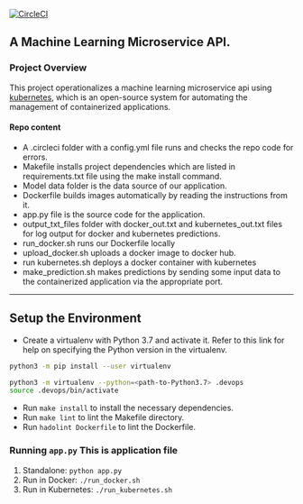 
[![CircleCI](https://dl.circleci.com/status-badge/img/gh/nenyeonyema/project-ml-microservice-kubernetes/tree/main.svg?style=svg)](https://dl.circleci.com/status-badge/redirect/gh/nenyeonyema/project-ml-microservice-kubernetes/tree/main)

## A Machine Learning Microservice API. 


### Project Overview
This project operationalizes a machine learning microservice api using [kubernetes](https://kubernetes.io/), which is an open-source system for automating the management of containerized applications. 
#### Repo content
* A .circleci folder with a config.yml file runs and checks the repo code for errors.
* Makefile installs project dependencies which are listed in requirements.txt file using the make install command.
* Model data  folder is the data source of our application.
* Dockerfile builds  images automatically by reading the instructions from it. 
* app.py file is the source code for the application.
* output_txt_files folder with docker_out.txt and kubernetes_out.txt files  for log output for docker and kubernetes predictions.
* run_docker.sh runs our Dockerfile locally
* upload_docker.sh uploads a docker image to docker hub.
* run kubernetes.sh deploys a docker container with kubernetes
* make_prediction.sh makes predictions by sending some input data to the containerized application via the appropriate port.

---

## Setup the Environment

* Create a virtualenv with Python 3.7 and activate it. Refer to this link for help on specifying the Python version in the virtualenv. 
```bash
python3 -m pip install --user virtualenv

python3 -m virtualenv --python=<path-to-Python3.7> .devops
source .devops/bin/activate
```
* Run `make install` to install the necessary dependencies.
* Run `make lint` to lint the Makefile directory.
* Run `hadolint Dockerfile` to lint the Dockerfile.

### Running `app.py` This is application file

1. Standalone:  `python app.py`
2. Run in Docker:  `./run_docker.sh`
3. Run in Kubernetes:  `./run_kubernetes.sh`

